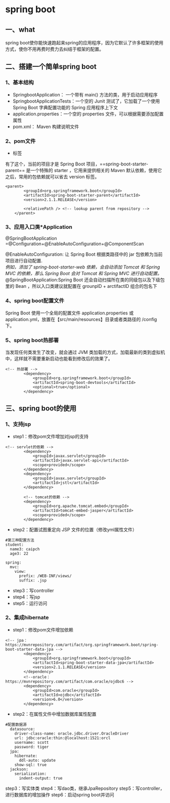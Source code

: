 # spring boot
## 一、what
  spring boot使你能快速跑起来spring的应用程序，因为它默认了许多框架的使用方式，使你不用再费时费力去纠结于框架的配置。
## 二、搭建一个简单spring boot
### 1、基本结构
- SpringbootApplication： 一个带有 main() 方法的类，用于启动应用程序
- SpringbootApplicationTests：一个空的 Junit 测试了，它加载了一个使用 Spring Boot 字典配置功能的 Spring 应用程序上下文
- application.properties：一个空的 properties 文件，可以根据需要添加配置属性
- pom.xml： Maven 构建说明文件
### 2、pom文件
- <parent>标签

有了这个，当前的项目才是 Spring Boot 项目，==spring-boot-starter-parent== 是一个特殊的 starter ，它用来提供相关的 Maven 默认依赖，使用它之后，常用的包依赖就可以省去 version 标签。
```
<parent>
		<groupId>org.springframework.boot</groupId>
		<artifactId>spring-boot-starter-parent</artifactId>
		<version>2.1.1.RELEASE</version>

		<relativePath /> <!-- lookup parent from repository -->
	</parent>
```
### 3、应用入口类*Application

@SpringBootApplication
=@Configuration+@EnableAutoConfiguration+@ComponentScan

@EnableAutoConfiguration: 让 Spring Boot 根据类路径中的 jar 包依赖为当前项目进行自动配置.
</br>*例如，添加了 spring-boot-starter-web 依赖，会自动添加 Tomcat 和 Spring MVC 的依赖，那么 Spring Boot 会对 Tomcat 和 Spring MVC 进行自动配置。*
</br>@SpringBootApplication:Spring Boot 还会自动扫描所在类的同级包以及下级包里的 Bean ，所以入口类建议就配置在 grounpID + arctifactID 组合的包名下
###  4、spring boot配置文件
Spring Boot 使用一个全局的配置文件 application.properties 或 application.yml，放置在【src/main/resources】目录或者类路径的 /config 下。
### 5、spring boot热部署
当发现任何类发生了改变，就会通过 JVM 类加载的方式，加载最新的类到虚拟机中，这样就不需要重新启动也能看到修改后的效果了。

```
<!-- 热部署 -->
		<dependency>
			<groupId>org.springframework.boot</groupId>
			<artifactId>spring-boot-devtools</artifactId>
			<optional>true</optional>
		</dependency>
```
## 三、spring boot的使用
### 1、支持jsp
- step1：修改pom文件增加对jsp的支持

```
<!-- servlet的依赖 -->
		<dependency>
			<groupId>javax.servlet</groupId>
			<artifactId>javax.servlet-api</artifactId>
			<scope>provided</scope>
		</dependency>
		<dependency>
			<groupId>javax.servlet</groupId>
			<artifactId>jstl</artifactId>
		</dependency>

		<!-- tomcat的依赖 -->
		<dependency>
			<groupId>org.apache.tomcat.embed</groupId>
			<artifactId>tomcat-embed-jasper</artifactId>
			<scope>provided</scope>
		</dependency>
```
- step2：配置试图重定向 JSP 文件的位置（修改yml属性文件）

```
#第三种配置方法
student: 
  name3: caipch
  age3: 22

spring:
  mvc:
    view:
      prefix: /WEB-INF/views/
      suffix: .jsp
```
- step3：写controller
- step4：写jsp
- step5：运行访问
### 2、集成hibernate
- step1：修改pom文件增加依赖

```
<!-- jpa：https://mvnrepository.com/artifact/org.springframework.boot/spring-boot-starter-data-jpa -->
		<dependency>
			<groupId>org.springframework.boot</groupId>
			<artifactId>spring-boot-starter-data-jpa</artifactId>
			<version>2.1.1.RELEASE</version>
		</dependency>
		<!--oracle： https://mvnrepository.com/artifact/com.oracle/ojdbc6 -->
		<dependency>
			<groupId>com.oracle</groupId>
			<artifactId>ojdbc</artifactId>
			<version>6.0</version>
		</dependency>
```
- step2：在属性文件中增加数据库属性配置

```
#配置数据源
  datasource:
    driver-class-name: oracle.jdbc.driver.OracleDriver
    url: jdbc:oracle:thin:@localhost:1521:orcl
    username: scott
    password: tiger
  jpa:
    hibernate:
      ddl-auto: update
    show-sql: true
  jackson:
    serialization:
      indent-output: true

```
step3：写实体类
step4：写dao类，继承JpaRepository
step5：写controller，进行数据库的增加操作
step6：启动spring boot并访问
